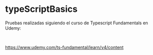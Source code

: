 # typeScriptBasics

Pruebas realizadas siguiendo el curso de Typescript Fundamentals en Udemy:

<br>

https://www.udemy.com/ts-fundamental/learn/v4/content
